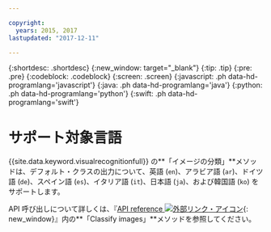 ```yaml
---

copyright:
  years: 2015, 2017
lastupdated: "2017-12-11"

---
```


{:shortdesc: .shortdesc}
{:new_window: target="_blank"}
{:tip: .tip}
{:pre: .pre}
{:codeblock: .codeblock}
{:screen: .screen}
{:javascript: .ph data-hd-programlang='javascript'}
{:java: .ph data-hd-programlang='java'}
{:python: .ph data-hd-programlang='python'}
{:swift: .ph data-hd-programlang='swift'}

# サポート対象言語

{{site.data.keyword.visualrecognitionfull}} の**「イメージの分類」**メソッドは、デフォルト・クラスの出力について、英語 (`en`)、アラビア語 (`ar`)、ドイツ語 (`de`)、スペイン語 (`es`)、イタリア語 (`it`)、日本語 (`ja`)、および韓国語 (`ko`) をサポートします。

API 呼び出しについて詳しくは、『[API reference ![外部リンク・アイコン](../../icons/launch-glyph.svg "外部リンク・アイコン")](https://www.ibm.com/watson/developercloud/visual-recognition/api/v3/#classify_an_image){: new_window}』内の**「Classify images」**メソッドを参照してください。
